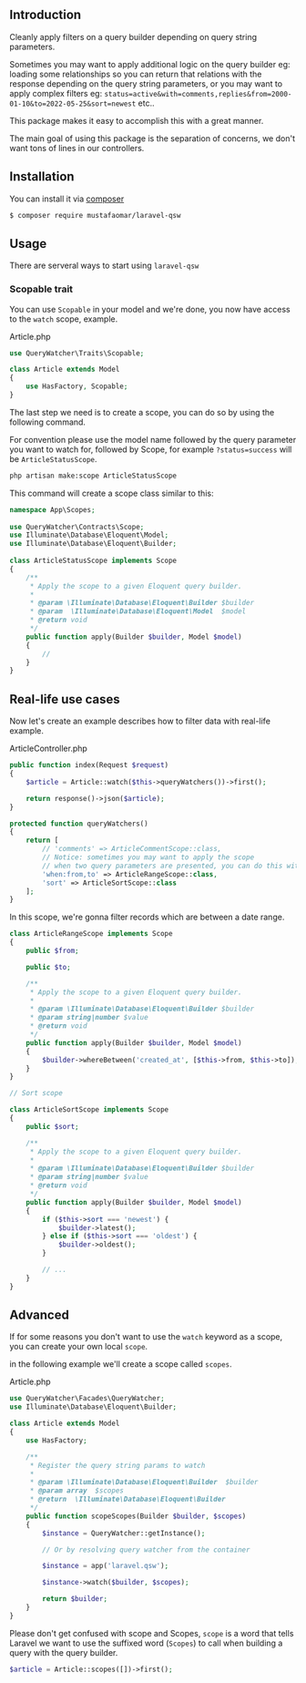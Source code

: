 ## Introduction

Cleanly apply filters on a query builder depending on query string parameters.

Sometimes you may want to apply additional logic on the query builder eg: loading some relationships so you can return that relations with the response depending on the query string parameters, or you may want to apply complex filters eg: `status=active&with=comments,replies&from=2000-01-10&to=2022-05-25&sort=newest` etc..

This package makes it easy to accomplish this with a great manner.

The main goal of using this package is the separation of concerns, we don't want tons of lines in our controllers.

## Installation

You can install it via [composer](https://getcomposer.org/)

```bash
$ composer require mustafaomar/laravel-qsw
```

## Usage

There are serveral ways to start using `laravel-qsw`

### Scopable trait

You can use `Scopable` in your model and we're done, you now have access to the `watch` scope, example.

Article.php

```php
use QueryWatcher\Traits\Scopable;

class Article extends Model
{
    use HasFactory, Scopable;
}
```

The last step we need is to create a scope, you can do so by using the following command.

For convention please use the model name followed by the query parameter you want to watch for, followed by Scope, for example `?status=success` will be `ArticleStatusScope`.

```bash
php artisan make:scope ArticleStatusScope
```

This command will create a scope class similar to this:

```php
namespace App\Scopes;
 
use QueryWatcher\Contracts\Scope;
use Illuminate\Database\Eloquent\Model;
use Illuminate\Database\Eloquent\Builder;
 
class ArticleStatusScope implements Scope
{
    /**
     * Apply the scope to a given Eloquent query builder.
     *
     * @param \Illuminate\Database\Eloquent\Builder $builder
     * @param  \Illuminate\Database\Eloquent\Model  $model
     * @return void
     */
    public function apply(Builder $builder, Model $model)
    {
        //
    }
}
```

## Real-life use cases

Now let's create an example describes how to filter data with real-life example.

ArticleController.php

```php
public function index(Request $request)
{
    $article = Article::watch($this->queryWatchers())->first();

    return response()->json($article);
}

protected function queryWatchers()
{
    return [
        // 'comments' => ArticleCommentScope::class,
        // Notice: sometimes you may want to apply the scope
        // when two query parameters are presented, you can do this with:
        'when:from,to' => ArticleRangeScope::class,
        'sort' => ArticleSortScope::class
    ];
}
```

In this scope, we're gonna filter records which are between a date range.

```php
class ArticleRangeScope implements Scope
{
    public $from;

    public $to;

    /**
     * Apply the scope to a given Eloquent query builder.
     *
     * @param \Illuminate\Database\Eloquent\Builder $builder
     * @param string|number $value
     * @return void
     */
    public function apply(Builder $builder, Model $model)
    {
        $builder->whereBetween('created_at', [$this->from, $this->to]);
    }
}

// Sort scope

class ArticleSortScope implements Scope
{
    public $sort;

    /**
     * Apply the scope to a given Eloquent query builder.
     *
     * @param \Illuminate\Database\Eloquent\Builder $builder
     * @param string|number $value
     * @return void
     */
    public function apply(Builder $builder, Model $model)
    {
        if ($this->sort === 'newest') {
            $builder->latest();
        } else if ($this->sort === 'oldest') {
            $builder->oldest();
        }

        // ...
    }
}
```

## Advanced

If for some reasons you don't want to use the `watch` keyword as a scope, you can create your own local `scope`.

in the following example we'll create a scope called `scopes`.

Article.php

```php
use QueryWatcher\Facades\QueryWatcher;
use Illuminate\Database\Eloquent\Builder;

class Article extends Model
{
    use HasFactory;

    /**
     * Register the query string params to watch
     * 
     * @param \Illuminate\Database\Eloquent\Builder  $builder
     * @param array  $scopes
     * @return  \Illuminate\Database\Eloquent\Builder
     */
    public function scopeScopes(Builder $builder, $scopes)
    {
        $instance = QueryWatcher::getInstance();

        // Or by resolving query watcher from the container

        $instance = app('laravel.qsw');

        $instance->watch($builder, $scopes);

        return $builder;
    }
}
```

Please don't get confused with scope and Scopes, `scope` is a word that tells Laravel we want to use the suffixed word (`Scopes`) to call when building a query with the query builder.

```php
$article = Article::scopes([])->first();
```

